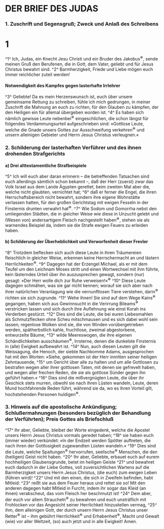 # DER BRIEF DES JUDAS

### 1. Zuschrift und Segensgruß; Zweck und Anlaß des Schreibens

# 1
^1^ Ich, Judas, ein Knecht Jesu Christi und ein Bruder des Jakobus<sup title="Mt 13,55">&#x2732;</sup>, sende meinen Gruß den Berufenen, die in Gott, dem Vater, geliebt und für Jesus Christus bewahrt sind.
^2^ Barmherzigkeit, Friede und Liebe mögen euch immer reichlicher zuteil werden!

#### Notwendigkeit des Kampfes gegen lasterhafte Irrlehrer

^3^ Geliebte! Da es mein Herzenswunsch ist, euch über unsere gemeinsame Rettung zu schreiben, fühle ich mich gedrungen, in meiner Zuschrift die Mahnung an euch zu richten, für den Glauben zu kämpfen, der den Heiligen ein für allemal übergeben worden ist.
^4^ Es haben sich nämlich gewisse Leute nebenbei<sup title="= heimlich">&#x2732;</sup> eingeschlichen, die schon längst für folgendes Verdammungsurteil aufgeschrieben sind: »Gottlose Leute, welche die Gnade unsers Gottes zur Ausschweifung verkehren<sup title="oder: zu einem zügellosen Leben mißbrauchen">&#x2732;</sup> und unsern alleinigen Gebieter und Herrn Jesus Christus verleugnen.«

### 2. Schilderung der lasterhaften Verführer und des ihnen drohenden Strafgerichts

#### a) Drei alttestamentliche Strafbeispiele

^5^ Ich will euch aber daran erinnern – die betreffenden Tatsachen sind euch allerdings sämtlich schon bekannt –, daß der Herr (zuerst) zwar das Volk Israel aus dem Lande Ägypten gerettet, beim zweiten Mal aber die, welche nicht glaubten, vernichtet hat;
^6^ daß er ferner die Engel, die ihren Herrschaftsbereich nicht bewahrt, sondern ihre eigene Wohnstätte verlassen hatten, für den großen Gerichtstag mit ewigen Fesseln in der Finsternis drunten verwahrt hat<sup title="2.Petr 2,4-9">&#x2732;</sup>.
^7^ Wie Sodom und Gomorrha nebst den umliegenden Städten, die in gleicher Weise wie diese in Unzucht gelebt und (Wesen von) andersartigem Fleisch nachgestellt haben<sup title="vgl. 1.Mose 6,1-2; 19,4-8">&#x2732;</sup>, stehen sie als warnendes Beispiel da, indem sie die Strafe ewigen Feuers zu erleiden haben.

#### b) Schilderung der Überheblichkeit und Verworfenheit dieser Frevler

^8^ Trotzdem beflecken sich auch diese Leute in ihren Träumereien fleischlich in gleicher Weise, erkennen keine Herrschermacht an und lästern Herrlichkeiten<sup title="d.h. Engelmächte; vgl. 2.Petr 2,10">&#x2732;</sup>.
^9^ Dagegen hat der Erzengel Michael, als er mit dem Teufel um den Leichnam Moses stritt und einen Wortwechsel mit ihm führte, kein lästerndes Urteil über ihn auszusprechen gewagt, sondern (nur) gesagt: »Der Herr wolle dich zur Ruhe verweisen!«<sup title="Sach 3,2">&#x2732;</sup>
^10^ Diese Leute dagegen schmähen, was sie gar nicht kennen; worauf sie sich aber nach ihrer natürlichen Veranlagung wie die vernunftlosen Tiere verstehen, darin<sup title="oder: dadurch">&#x2732;</sup> richten sie sich zugrunde.
^11^ Wehe ihnen! Sie sind auf dem Wege Kains<sup title="1.Mose 4,8">&#x2732;</sup> gegangen, haben sich aus Gewinnsucht in die Verirrung Bileams<sup title="2.Petr 2,15">&#x2732;</sup> verstricken lassen und sich durch ihre Auflehnung wie einst Korah ins Verderben gestürzt.
^12^ Dies sind die Leute, die bei euren Liebesmahlen als Schmutzflecken ohne Scheu mitschmausen und es sich dabei wohl sein lassen; regenlose Wolken sind sie, die von Winden vorübergetrieben werden, spätherbstlich kahle, fruchtlose, zweimal abgestorbene, entwurzelte Bäume,
^13^ wilde Meereswogen, die ihre eigenen Schändlichkeiten ausschäumen<sup title="oder: aufschäumen lassen">&#x2732;</sup>, Irrsterne, denen die dunkelste Finsternis in (alle) Ewigkeit aufbewahrt ist.
^14^ Nun, auch diesen Leuten gilt die Weissagung, die Henoch, der siebte Nachkomme Adams, ausgesprochen hat mit den Worten: »Siehe, gekommen ist der Herr inmitten seiner heiligen Zehntausende,
^15^ um Gericht über alle zu halten und um alle Gottlosen zu bestrafen wegen aller ihrer gottlosen Taten, mit denen sie gefrevelt haben, und wegen aller frechen Reden, die sie als gottlose Sünder gegen ihn geführt haben.«
^16^ Dies sind die mißvergnügten Leute, die über ihr Geschick stets murren, obwohl sie nach ihren Lüsten wandeln, Leute, deren Mund hochfahrende Reden führt, während sie da, wo es ihren Vorteil gilt, hochstehenden Personen huldigen<sup title="= ins Gesicht schmeicheln">&#x2732;</sup>.

### 3. Hinweis auf die apostolische Ankündigung; Schlußermahnungen (besonders bezüglich der Behandlung der Verführten); Preis Gottes als Briefschluß

^17^ Ihr aber, Geliebte, bleibet der Worte eingedenk, welche die Apostel unsers Herrn Jesus Christus vormals geredet haben;
^18^ sie haben euch (immer wieder) verkündet: »In der Endzeit werden Spötter auftreten, die nach ihren der Gottlosigkeit zugewandten Lüsten wandeln.«
^19^ Dies sind die Leute, welche Spaltungen<sup title="oder: Parteiungen">&#x2732;</sup> hervorrufen, seelische<sup title="= bloße Sinnen-">&#x2732;</sup> Menschen, die den (heiligen) Geist nicht haben.
^20^ Ihr aber, Geliebte, erbauet euch auf eurem hochheiligen Glaubensgrunde, betet im heiligen Geiste
^21^ und bewahret euch dadurch in der Liebe Gottes, voll zuversichtlichen Wartens auf die Barmherzigkeit unsers Herrn Jesus Christus, (die euch) zum ewigen Leben (führen wird)!
^22^ Und mit den einen, die sich in Zweifeln befinden, habt Mitleid:
^23^ reißt sie aus dem Feuer heraus und rettet sie so! Mit den anderen dagegen habt Mitleid in Furcht, indem ihr sogar das Kleid (an ihnen) verabscheut, das vom Fleisch her beschmutzt ist!
^24^ Dem aber, der euch vor allem Straucheln<sup title="oder: Wanken">&#x2732;</sup> zu bewahren und euch unsträflich mit Frohlocken vor das Angesicht seiner Herrlichkeit hinzustellen vermag,
^25^ ihm, dem alleinigen Gott, der durch unsern Herrn Jesus Christus unser Retter<sup title="oder: Heiland">&#x2732;</sup> ist – ihm gebührt Herrlichkeit<sup title="oder: Ehre">&#x2732;</sup> und Erhabenheit<sup title="oder: Majestät">&#x2732;</sup>, Macht und Gewalt (wie) vor aller Weltzeit, (so) auch jetzt und in alle Ewigkeit! Amen.